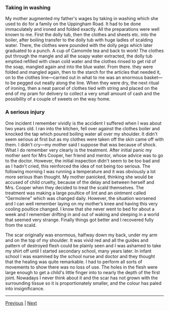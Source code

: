 ### Taking in washing

My mother augmented my father's wages by taking in washing which she used to do for a family on the Uppingham Road. It had to be done immaculately and ironed and folded exactly. All the preparations were well known to me. First the dolly tub, then the clothes and sheets etc. into the boiler, after boiling transfer to the dolly tub with huge ladles of scalding water. There, the clothes were pounded with the dolly pegs which later graduated to a punch. A cup of Camomile tea and back to work! The clothes put through the mangle and all the soapy water extracted, the dolly tub emptied refilled with clean cold water and the clothes rinsed to get rid of the soap, mangled again and into the blue water. From there. they were folded and mangled again, then to the starch for the articles that needed it, on to the clothes line—carried out in what to me was an enormous basket—to be pegged out neatly along the line. When they were dry, the next ritual of ironing, then a neat parcel of clothes tied with string and placed on the end of my pram for delivery to collect a very small amount of cash and the possibility of a couple of sweets on the way home.

### A serious injury

One incident I remember vividly is the accident I suffered when I was about two years old. I ran into the kitchen, fell over against the clothes boiler and knocked the tap which poured boiling water all over my shoulder. It didn't seem serious at first but as my clothes were taken off the skin came off with them. I didn't cry—my mother said I suppose that was because of shock. What I do remember very clearly is the treatment. After initial panic my mother sent for Mrs Cooper, her friend and mentor, whose advice was to go to the doctor. However, the initial inspection didn't seem to be too bad and as I hadn't cried, this reinforced the idea of not being too serious. The following morning I was running a temperature and it was obviously a lot more serious than thought. My mother panicked, thinking she would be accused of child cruelty, because of the delay and between herself and Mrs. Cooper when they decided to treat the scald themselves. The treatment was making a large poultice of lint and an ointment called “Germolene” which was changed daily. However, the situation worsened and I can well remember laying on my mother’s knee and having this very cooling poultice changed. I know that she never went to bed for about a week and I remember drifting in and out of waking and sleeping in a world that seemed very strange. Finally things got better and I recovered fully from the scald.

The scar originally was enormous, halfway down my back, under my arm and on the top of my shoulder. It was vivid red and all the guides and pattern of destroyed flesh could be plainly seen and I was ashamed to take my shirt off until I started secondary school, many years later. In infant school I was examined by the school nurse and doctor and they thought that the healing was quite remarkable. I had to perform all sorts of movements to show there was no loss of use. The holes in the flesh were large enough to get a child's little finger into to nearly the depth of the first joint. Nowadays I never think about it and the scar has not grown with the surrounding tissue so it is proportionately smaller, and the colour has paled into insignificance.

---

<a href="./WAE-10.html">Previous</a> | <a href="./WAE-12.html">Next</a>
